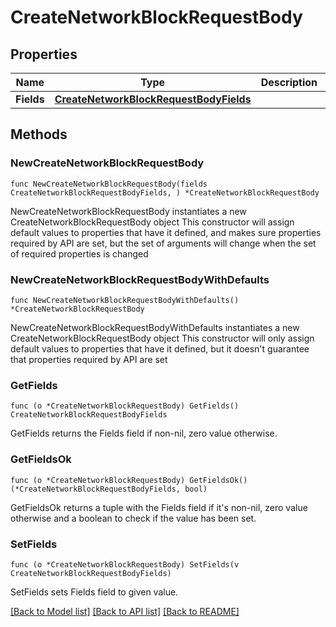 # CreateNetworkBlockRequestBody

## Properties

Name | Type | Description | Notes
------------ | ------------- | ------------- | -------------
**Fields** | [**CreateNetworkBlockRequestBodyFields**](CreateNetworkBlockRequestBodyFields.md) |  | 

## Methods

### NewCreateNetworkBlockRequestBody

`func NewCreateNetworkBlockRequestBody(fields CreateNetworkBlockRequestBodyFields, ) *CreateNetworkBlockRequestBody`

NewCreateNetworkBlockRequestBody instantiates a new CreateNetworkBlockRequestBody object
This constructor will assign default values to properties that have it defined,
and makes sure properties required by API are set, but the set of arguments
will change when the set of required properties is changed

### NewCreateNetworkBlockRequestBodyWithDefaults

`func NewCreateNetworkBlockRequestBodyWithDefaults() *CreateNetworkBlockRequestBody`

NewCreateNetworkBlockRequestBodyWithDefaults instantiates a new CreateNetworkBlockRequestBody object
This constructor will only assign default values to properties that have it defined,
but it doesn't guarantee that properties required by API are set

### GetFields

`func (o *CreateNetworkBlockRequestBody) GetFields() CreateNetworkBlockRequestBodyFields`

GetFields returns the Fields field if non-nil, zero value otherwise.

### GetFieldsOk

`func (o *CreateNetworkBlockRequestBody) GetFieldsOk() (*CreateNetworkBlockRequestBodyFields, bool)`

GetFieldsOk returns a tuple with the Fields field if it's non-nil, zero value otherwise
and a boolean to check if the value has been set.

### SetFields

`func (o *CreateNetworkBlockRequestBody) SetFields(v CreateNetworkBlockRequestBodyFields)`

SetFields sets Fields field to given value.



[[Back to Model list]](../README.md#documentation-for-models) [[Back to API list]](../README.md#documentation-for-api-endpoints) [[Back to README]](../README.md)


